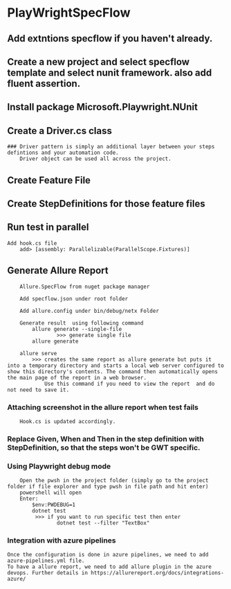 # PlayWrightSpecFlow

## Add extntions specflow if you haven't already.

## Create a new project and select specflow template and select nunit framework. also add fluent assertion.

## Install package Microsoft.Playwright.NUnit

## Create a Driver.cs class
	### Driver pattern is simply an additional layer between your steps defintions and your automation code.
		Driver object can be used all across the project.

## Create Feature File

## Create StepDefinitions for those feature files

## Run test in parallel
	Add hook.cs file 
		add> [assembly: Parallelizable(ParallelScope.Fixtures)]

##  Generate Allure Report
		Allure.SpecFlow from nuget package manager

		Add specflow.json under root folder

		Add allure.config under bin/debug/netx Folder

		Generate result  using following command
  			allure generate --single-file
     				>>> generate single file
			allure generate

		allure serve
			>>> creates the same report as allure generate but puts it into a temporary directory and starts a local web server configured to show this directory's contents. The command then automatically opens the main page of the report in a web browser.
				Use this command if you need to view the report  and do not need to save it.

### Attaching screenshot in the allure report when test fails
		Hook.cs is updated accordingly.


### Replace Given, When and Then in the step definition with StepDefinition, so that the steps won't be GWT specific.

### Using Playwright debug mode
		Open the pwsh in the project folder (simply go to the project folder if file explorer and type pwsh in file path and hit enter)
		powershell will open
		Enter:
			$env:PWDEBUG=1
			dotnet test
			 >>> if you want to run specific test then enter
					dotnet test --filter "TextBox"

### Integration with azure pipelines
	Once the configuration is done in azure pipelines, we need to add azure-pipelines.yml file.
	To have a allure report, we need to add allure plugin in the azure devops. Further details in https://allurereport.org/docs/integrations-azure/
